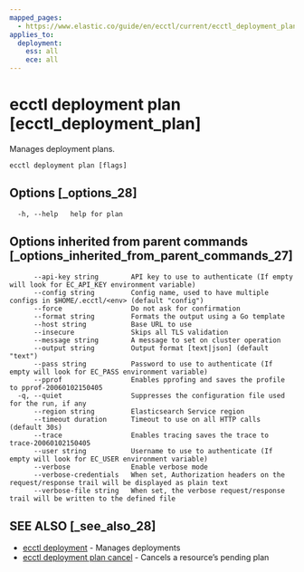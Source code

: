 ```yaml
---
mapped_pages:
  - https://www.elastic.co/guide/en/ecctl/current/ecctl_deployment_plan.html
applies_to:
  deployment:
    ess: all
    ece: all
---
```


# ecctl deployment plan [ecctl_deployment_plan]

Manages deployment plans.

```
ecctl deployment plan [flags]
```


## Options [_options_28]

```
  -h, --help   help for plan
```


## Options inherited from parent commands [_options_inherited_from_parent_commands_27]

```
      --api-key string        API key to use to authenticate (If empty will look for EC_API_KEY environment variable)
      --config string         Config name, used to have multiple configs in $HOME/.ecctl/<env> (default "config")
      --force                 Do not ask for confirmation
      --format string         Formats the output using a Go template
      --host string           Base URL to use
      --insecure              Skips all TLS validation
      --message string        A message to set on cluster operation
      --output string         Output format [text|json] (default "text")
      --pass string           Password to use to authenticate (If empty will look for EC_PASS environment variable)
      --pprof                 Enables pprofing and saves the profile to pprof-20060102150405
  -q, --quiet                 Suppresses the configuration file used for the run, if any
      --region string         Elasticsearch Service region
      --timeout duration      Timeout to use on all HTTP calls (default 30s)
      --trace                 Enables tracing saves the trace to trace-20060102150405
      --user string           Username to use to authenticate (If empty will look for EC_USER environment variable)
      --verbose               Enable verbose mode
      --verbose-credentials   When set, Authorization headers on the request/response trail will be displayed as plain text
      --verbose-file string   When set, the verbose request/response trail will be written to the defined file
```


## SEE ALSO [_see_also_28]

* [ecctl deployment](/reference/ecctl_deployment.md)	 - Manages deployments
* [ecctl deployment plan cancel](/reference/ecctl_deployment_plan_cancel.md)	 - Cancels a resource’s pending plan

